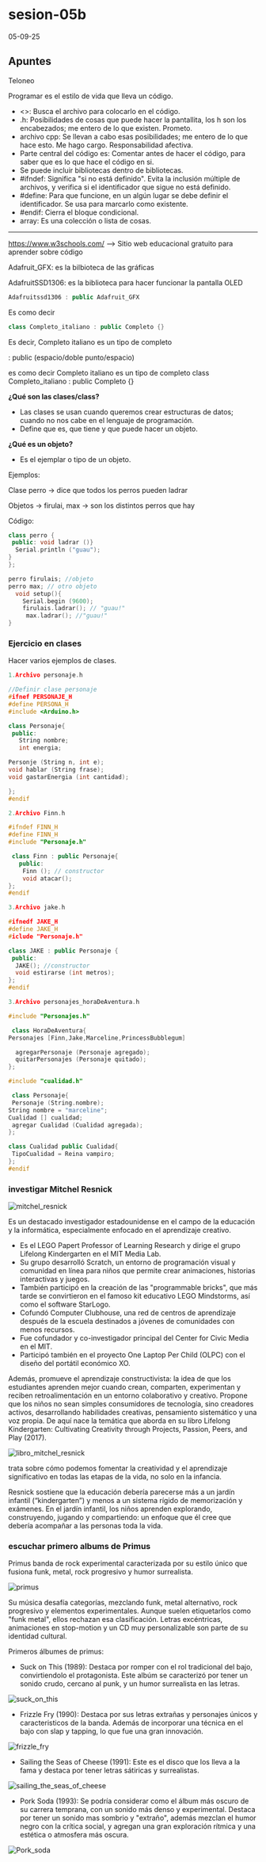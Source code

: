 # sesion-05b
05-09-25
## Apuntes 
Teloneo

Programar es el estilo de vida que lleva un código.

- <>: Busca el archivo para colocarlo en el código.
- .h: Posibilidades de cosas que puede hacer la pantallita, los h son los encabezados; me entero de lo que existen. Prometo.
- archivo cpp: Se llevan a cabo esas posibilidades; me entero de lo que hace esto. Me hago cargo. Responsabilidad afectiva.
- Parte central del código es: Comentar antes de hacer el código, para saber que es lo que hace el código en si.
- Se puede incluir bibliotecas dentro de bibliotecas.
- #ifndef: Significa "si no está definido". Evita la inclusión múltiple de archivos, y verifica si el identificador que sigue no está definido.
- #define: Para que funcione, en un algún lugar se debe definir el identificador. Se usa para marcarlo como existente.
- #endif: Cierra el bloque condicional.
- array: Es una colección o lista de cosas.

---

https://www.w3schools.com/ --> Sitio web educacional gratuito para aprender sobre código


Adafruit_GFX: es la bilbioteca de las gráficas 

AdafruitSSD1306: es la biblioteca para hacer funcionar la pantalla OLED


```cpp
Adafruitssd1306 : public Adafruit_GFX
```

Es como decir

```cpp
class Completo_italiano : public Completo {}
```
Es decir, Completo italiano es un tipo de completo

 : public (espacio/doble punto/espacio) 
 

 es como decir Completo italiano es un tipo de completo
class Completo_italiano : public Completo {}

**¿Qué son las clases/class?**

- Las clases se usan cuando queremos crear estructuras de datos; cuando no nos cabe en el lenguaje de programación.
- Define que es, que tiene y que puede hacer un objeto.

**¿Qué es un objeto?**
- Es el ejemplar o tipo de un objeto.

Ejemplos:

Clase perro -> dice que todos los perros pueden ladrar 

Objetos -> firulai, max -> son los distintos perros que hay 

Código:

```cpp
class perro {
 public: void ladrar ()}
  Serial.println ("guau");
}
};

perro firulais; //objeto
perro max; // otro objeto
  void setup(){
    Serial.begin (9600);
    firulais.ladrar(); // "guau!"
     max.ladrar(); //"guau!"
}
```
### Ejercicio en clases
Hacer varios ejemplos de clases.

```cpp
1.Archivo personaje.h

//Definir clase personaje
#ifnef PERSONAJE_H
#define PERSONA_H
#include <Arduino.h>

class Personaje{
 public:
   String nombre;
   int energia;

Personje (String n, int e);
void hablar (String frase);
void gastarEnergia (int cantidad);

};
#endif
```

```cpp
2.Archivo Finn.h

#ifndef FINN_H
#define FINN_H
#include "Personaje.h"

 class Finn : public Personaje{
   public:
    Finn (); // constructor
    void atacar();
};
#endif
```
```cpp
3.Archivo jake.h

#ifnedf JAKE_H
#define JAKE_H
#iclude "Personaje.h"

class JAKE : public Personaje {
 public:
  JAKE(); //constructor
  void estirarse (int metros);
};
#endif
```
```cpp
3.Archivo personajes_horaDeAventura.h

#include "Personajes.h"

 class HoraDeAventura{
Personajes [Finn,Jake,Marceline,PrincessBubblegum]

  agregarPersonaje (Personaje agregado);
  quitarPersonajes (Personaje quitado);
};

#include "cualidad.h"

 class Personaje{
 Personaje (String.nombre);
String nombre = "marceline";
Cualidad [] cualidad;
 agregar Cualidad (Cualidad agregada);
};

class Cualidad public Cualidad{
 TipoCualidad = Reina vampiro;
};
#endif

```

### investigar Mitchel Resnick
![mitchel_resnick](.imagenes/Mitchel-Resnick.jpg)

Es un destacado investigador estadounidense en el campo de la educación y la informática, especialmente enfocado en el aprendizaje creativo.

- Es el LEGO Papert Professor of Learning Research y dirige el grupo Lifelong Kindergarten en el MIT Media Lab.
- Su grupo desarrolló Scratch, un entorno de programación visual y comunidad en línea para niños que permite crear animaciones, historias interactivas y juegos.
- También participó en la creación de las "programmable bricks", que más tarde se convirtieron en el famoso kit educativo LEGO Mindstorms, así como el software StarLogo.
- Cofundó Computer Clubhouse, una red de centros de aprendizaje después de la escuela destinados a jóvenes de comunidades con menos recursos.
- Fue cofundador y co-investigador principal del Center for Civic Media en el MIT.
- Participó también en el proyecto One Laptop Per Child (OLPC) con el diseño del portátil económico XO.

Además, promueve el aprendizaje constructivista: la idea de que los estudiantes aprenden mejor cuando crean, comparten, experimentan y reciben retroalimentación en un entorno colaborativo y creativo. Propone que los niños no sean simples consumidores de tecnología, sino creadores activos, desarrollando habilidades creativas, pensamiento sistemático y una voz propia. De aquí nace la temática que aborda en su libro Lifelong Kindergarten: Cultivating Creativity through Projects, Passion, Peers, and Play (2017).

![libro_mitchel_resnick](./imagenes/libro_mitchel_resnick.jpg)

trata sobre cómo podemos fomentar la creatividad y el aprendizaje significativo en todas las etapas de la vida, no solo en la infancia.

Resnick sostiene que la educación debería parecerse más a un jardín infantil (“kindergarten”) y menos a un sistema rígido de memorización y exámenes. En el jardín infantil, los niños aprenden explorando, construyendo, jugando y compartiendo: un enfoque que él cree que debería acompañar a las personas toda la vida.

### escuchar primero albums de Primus
Primus banda de rock experimental caracterizada por su estilo único que fusiona funk, metal, rock progresivo y humor surrealista.

![primus](./imagenes/primus.jpg)

Su música desafía categorías, mezclando funk, metal alternativo, rock progresivo y elementos experimentales. Aunque suelen etiquetarlos como "funk metal", ellos rechazan esa clasificación. Letras excéntricas, animaciones en stop-motion y un CD muy personalizable son parte de su identidad cultural.

Primeros álbumes de primus:

- Suck on This (1989): Destaca por romper con el rol tradicional del bajo, convirtiendolo el protagonista. Este albúm se caracterizó por tener un sonido crudo, cercano al punk, y un humor surrealista en las letras.

![suck_on_this](./imagenes/Primus-Suck_on_This.jpg)

- Frizzle Fry (1990): Destaca por sus letras extrañas y personajes únicos y caracteristicos de la banda. Además de incorporar una técnica en el bajo con slap y tapping, lo que fue una gran innovación.

![frizzle_fry](.imagenes/Primus-Frizzle_Fry.jpg)

- Sailing the Seas of Cheese (1991): Este es el disco que los lleva a la fama y destaca por tener letras sátiricas y surrealistas.
  
![sailing_the_seas_of_cheese](./imagenes/1991_Sailing_the_Seas_of_Cheese.jpg)
  
- Pork Soda (1993): Se podría considerar como el álbum más oscuro de su carrera temprana, con un sonido más denso y experimental. Destaca por tener un sonido mas sombrio y "extraño", además mezclan el humor negro con la crítica social, y agregan una gran exploración rítmica y una estética o atmosfera más oscura.

![Pork_soda](./imagenes/Primus_Porksoda.jpg)

